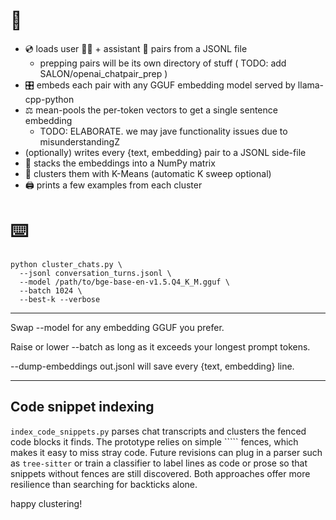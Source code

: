 
# 📓
- 💿 loads user 🧑🏻 + assistant 🤖 pairs from a JSONL file
  - prepping pairs will be its own directory of stuff ( TODO: add SALON/openai_chatpair_prep )
- 🎛️ embeds each pair with any GGUF embedding model served by llama-cpp-python
- ⚖️ mean-pools the per-token vectors to get a single sentence embedding
  - TODO: ELABORATE. we may jave functionality issues due to misunderstandingZ
- (optionally) writes every {text, embedding} pair to a JSONL side-file
- 🥞 stacks the embeddings into a NumPy matrix
- 📑 clusters them with K-Means (automatic K sweep optional)
- 🖨️ prints a few examples from each cluster



# ⌨️

```shell
python cluster_chats.py \
  --jsonl conversation_turns.jsonl \
  --model /path/to/bge-base-en-v1.5.Q4_K_M.gguf \
  --batch 1024 \
  --best-k --verbose
```

---

Swap --model for any embedding GGUF you prefer.

Raise or lower --batch as long as it exceeds your longest prompt tokens.

--dump-embeddings out.jsonl will save every {text, embedding} line.

---

## Code snippet indexing

`index_code_snippets.py` parses chat transcripts and clusters the fenced code
blocks it finds.  The prototype relies on simple ````` fences, which makes it
easy to miss stray code.  Future revisions can plug in a parser such as
``tree-sitter`` or train a classifier to label lines as code or prose so that
snippets without fences are still discovered.  Both approaches offer more
resilience than searching for backticks alone.

happy clustering!
